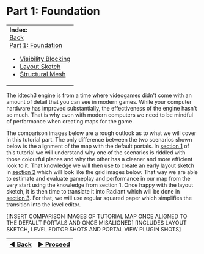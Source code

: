 Part 1: Foundation
=========

<table>
 <tr>
  <td> <b>Index:</b><br>
   <a href="https://github.com/realkemon/home/blob/master/pages/tutorials.md">Back</a><br>
   <a href="https://github.com/realkemon/home/blob/master/pages/tut_part1.md">Part 1: Foundation</a>
   <ul>
    <li><a href="https://github.com/realkemon/home/blob/master/pages/tut_part1_1.md">Visibility Blocking</a></li>
    <li><a href="https://github.com/realkemon/home/blob/master/pages/tut_part1_2.md">Layout Sketch</a></li>
    <li><a href="https://github.com/realkemon/home/blob/master/pages/tut_part1_3.md">Structural Mesh</a></li>
   </ul>
 </td>
 </tr>
</table>

The idtech3 engine is from a time where videogames didn't come with an amount of detail that you can see in modern games. While your computer hardware has improved substantially, the effectiveness of the engine hasn't so much. That is why even with modern computers we need to be mindful of performance when creating maps for the game.

The comparison images below are a rough outlook as to what we will cover in this tutorial part. The only difference between the two scenarios shown below is the alignment of the map with the default portals. 
In [section 1](https://github.com/realkemon/home/blob/master/pages/tut_part1_1.md) of this tutorial we will understand why one of the scenarios is riddled with those colourful planes and why the other has a cleaner and more efficient look to it.
That knowledge we will then use to create an early layout sketch in [section 2](https://github.com/realkemon/home/blob/master/pages/tut_part1_2.md) which will look like the grid images below. That way we are able to estimate and evaluate gameplay and performance in our map from the very start using the knowledge from section 1. 
Once happy with the layout sketch, it is then time to translate it into Radiant which will be done in [section 3](https://github.com/realkemon/home/blob/master/pages/tut_part1_3.md). For that, we will use regular squared paper which simplifies the transition into the level editor.

[INSERT COMPARISON IMAGES OF TUTORIAL MAP ONCE ALIGNED TO THE DEFAULT PORTALS AND ONCE MISALIGNED]
[INCLUDES LAYOUT SKETCH, LEVEL EDITOR SHOTS AND PORTAL VIEW PLUGIN SHOTS]


[:arrow_backward: Back](https://github.com/realkemon/home/blob/master/pages/tutorials.md) | [:arrow_forward: Proceed](https://github.com/realkemon/home/blob/master/pages/tut_part1_1.md)
:---:|:---:
